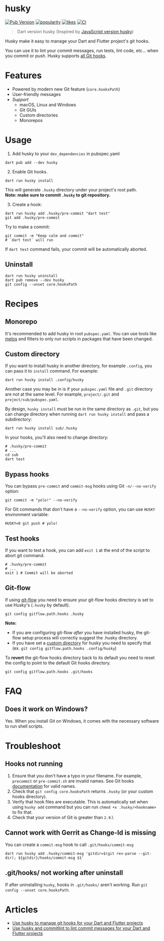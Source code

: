 # husky

[![Pub Version](https://img.shields.io/pub/v/husky?color=blue)](https://pub.dev/packages/husky)
[![popularity](https://img.shields.io/pub/popularity/husky?logo=dart)](https://pub.dev/packages/husky/score)
[![likes](https://img.shields.io/pub/likes/husky?logo=dart)](https://pub.dev/packages/husky/score)
[![CI](https://github.com/hyiso/husky/actions/workflows/ci.yml/badge.svg)](https://github.com/hyiso/husky/actions/workflows/ci.yml)

> Dart version husky (Inspired by [JavaScript version husky](https://github.com/typicode/husky))

Husky make it easy to manage your Dart and Flutter project's git hooks.

You can use it to lint your commit messages, run tests, lint code, etc... when you commit or push. Husky supports [all Git hooks](https://git-scm.com/docs/githooks).

# Features

- Powered by modern new Git feature (`core.hooksPath`)
- User-friendly messages
- _Support_
  - macOS, Linux and Windows
  - Git GUIs
  - Custom directories
  - Monorepos


# Usage


1. Add husky to your `dev_dependencies` in pubspec.yaml
```shell
dart pub add --dev husky
```

2. Enable Git hooks.

```shell
dart run husky install
```
This will generate `.husky` directory under your project's root path.<br />
**Note: make sure to commit `.husky` to git repository.**

3. Create a hook:

```shell
dart run husky add .husky/pre-commit "dart test"
git add .husky/pre-commit
```

Try to make a commit:

```shell
git commit -m "Keep calm and commit"
# `dart test` will run
```

If `dart test` command fails, your commit will be automatically aborted.


## Uninstall
```shell
dart run husky uninstall
dart pub remove --dev husky
git config --unset core.hooksPath
```

# Recipes

## Monorepo

It's recommended to add husky in root `pubspec.yaml`. You can use tools like [melos](https://github.com/invertase/melos) and filters to only run scripts in packages that have been changed.

## Custom directory

If you want to install husky in another directory, for example `.config`, you can pass it to `install` command. For example:

```shell
dart run husky install .config/husky
```

Another case you may be in is if your `pubspec.yaml` file and `.git` directory are not at the same level. For example, `project/.git` and `project/sub/pubspec.yaml`.

By design, `husky install` must be run in the same directory as `.git`, but you can change directory when running `dart run husky install` and pass a subdirectory:

```shell
dart run husky install sub/.husky
```

In your hooks, you'll also need to change directory:

```shell
# .husky/pre-commit
# ...
cd sub
dart test
```

## Bypass hooks

You can bypass `pre-commit` and `commit-msg` hooks using Git `-n/--no-verify` option:

```shell
git commit -m "yolo!" --no-verify
```

For Git commands that don't have a `--no-verify` option, you can use `HUSKY` environment variable:

```shell
HUSKY=0 git push # yolo!
```

## Test hooks

If you want to test a hook, you can add `exit 1` at the end of the script to abort git command.

```shell
# .husky/pre-commit
# ...
exit 1 # Commit will be aborted
```

## Git-flow

If using [git-flow](https://github.com/petervanderdoes/gitflow-avh/) you need to ensure your git-flow hooks directory is set to use Husky's (`.husky` by default).

```shell
git config gitflow.path.hooks .husky
```

**Note:**

- If you are configuring git-flow _after_ you have installed husky, the git-flow setup process will correctly suggest the .husky directory.
- If you have set a [custom directory](/?id=custom-directory) for husky you need to specify that (ex. `git config gitflow.path.hooks .config/husky`)

To **revert** the git-flow hooks directory back to its default you need to reset the config to point to the default Git hooks directory.

```shell
git config gitflow.path.hooks .git/hooks
```

# FAQ

## Does it work on Windows?

Yes. When you install Git on Windows, it comes with the necessary software to run shell scripts.

# Troubleshoot

## Hooks not running

1. Ensure that you don't have a typo in your filename. For example, `precommit` or `pre-commit.sh` are invalid names. See Git hooks [documentation](https://git-scm.com/docs/githooks) for valid names.
1. Check that `git config core.hooksPath` returns `.husky` (or your custom hooks directory).
1. Verify that hook files are executable. This is automatically set when using `husky add` command but you can run `chmod +x .husky/<hookname>` to fix that.
1. Check that your version of Git is greater than `2.9`.\

## Cannot work with Gerrit as Change-Id is missing

You can create a `commit-msg` hook to call `.git/hooks/commit-msg`
```shell
dart run husky add .husky/commit-msg 'gitdir=$(git rev-parse --git-dir); ${gitdir}/hooks/commit-msg $1'
```

## .git/hooks/ not working after uninstall

If after uninstalling `husky`, hooks in `.git/hooks/` aren't working. Run `git config --unset core.hooksPath`.

# Articles
- [Use husky to manage git hooks for your Dart and Flutter projects](https://medium.com/p/dbb8e09caabf)
- [Use husky and commitlint to lint commit messages for your Dart and Flutter projects](https://medium.com/p/74b5d2757061)